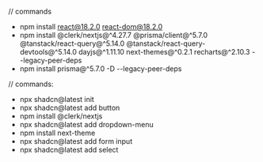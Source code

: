 // commands
- npm install react@18.2.0 react-dom@18.2.0
- npm install @clerk/nextjs@^4.27.7 @prisma/client@^5.7.0 @tanstack/react-query@^5.14.0 @tanstack/react-query-devtools@^5.14.0 dayjs@^1.11.10 next-themes@^0.2.1 recharts@^2.10.3 --legacy-peer-deps
- npm install prisma@^5.7.0 -D --legacy-peer-deps

// commands:
- npx shadcn@latest init
- npx shadcn@latest add button
- npm install @clerk/nextjs
- npx shadcn@latest add dropdown-menu
- npm install next-theme
- npx shadcn@latest add form input
- npx shadcn@latest add select